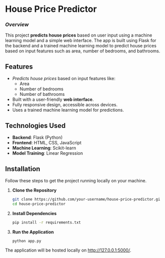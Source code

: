 # **House Price Predictor**

### *Overview*

This project **predicts house prices** based on user input using a machine learning model and a simple web interface. The app is built using Flask for the backend and a trained machine learning model to predict house prices based on input features such as area, number of bedrooms, and bathrooms.

## **Features**
- *Predicts house prices* based on input features like:
  - Area
  - Number of bedrooms
  - Number of bathrooms
- Built with a user-friendly **web interface**.
- Fully responsive design, accessible across devices.
- Uses a trained machine learning model for predictions.

## **Technologies Used**
- **Backend**: Flask (Python)
- **Frontend**: HTML, CSS, JavaScript
- **Machine Learning**: Scikit-learn
- **Model Training**: Linear Regression 

## **Installation**
Follow these steps to get the project running locally on your machine.

1. **Clone the Repository**
   ```bash
   git clone https://github.com/your-username/house-price-predictor.git
   cd house-price-predictor
2. **Install Dependencies**
   ```bash
   pip install -r requirements.txt
3. **Run the Application**
   ```bash
   python app.py

  The application will be hosted locally on http://127.0.0.1:5000/.
